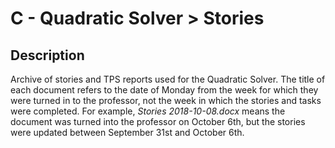 
# C - Quadratic Solver > Stories

## Description
Archive of stories and TPS reports used for the Quadratic Solver. The title of each document refers to the date of Monday from the week for which they were turned in to the professor, not the week in which the stories and tasks were completed. For example, _Stories 2018-10-08.docx_ means the document was turned into the professor on October 6th, but the stories were updated between September 31st and October 6th.
